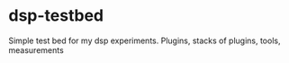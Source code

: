 dsp-testbed
===========

Simple test bed for my dsp experiments. Plugins, stacks of plugins, tools, measurements
